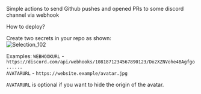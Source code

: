 Simple actions to send Github pushes and opened PRs to some discord channel via webhook

How to deploy?

Create two secrets in your repo as shown:  
![Selection_102](https://github.com/user-attachments/assets/9848aad0-0a42-4588-a14b-35b244368c90)

Examples:
`WEBHOOKURL` - `https://discord.com/api/webhooks/1081871234567890123/Do2XZNVohe4BAgfgo......`  
`AVATARURL` - `https://website.example/avatar.jpg`  

`AVATARURL` is optional if you want to hide the origin of the avatar.
